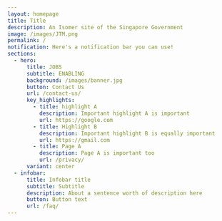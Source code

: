```yaml
---
layout: homepage
title: Title
description: An Isomer site of the Singapore Government
image: /images/JTM.png
permalink: /
notification: Here's a notification bar you can use!
sections:
  - hero:
      title: JOBS
      subtitle: ENABLING
      background: /images/banner.jpg
      button: Contact Us
      url: /contact-us/
      key_highlights:
        - title: highlight A
          description: Important highlight A is important
          url: https://google.com
        - title: Highlight B
          description: Important highlight B is equally important
          url: https://gmail.com
        - title: Page A
          description: Page A is important too
          url: /privacy/
      variant: center
  - infobar:
      title: Infobar title
      subtitle: Subtitle
      description: About a sentence worth of description here
      button: Button text
      url: /faq/
---
```

